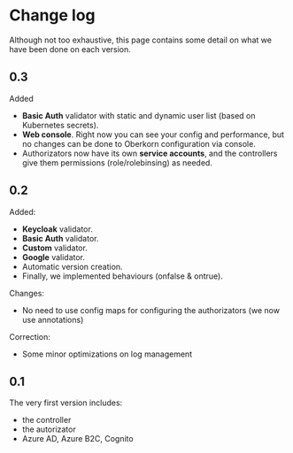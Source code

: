 # Change log
Although not too exhaustive, this page contains some detail on what we have been done on each version.

## 0.3
Added
  - **Basic Auth** validator with static and dynamic user list (based on Kubernetes secrets).
  - **Web console**. Right now you can see your config and performance, but no changes can be done to Oberkorn configuration via console.
  - Authorizators now have its own **service accounts**, and the controllers give them permissions (role/rolebinsing) as needed.

## 0.2
Added:
  - **Keycloak** validator.
  - **Basic Auth** validator.
  - **Custom** validator.
  - **Google** validator.
  - Automatic version creation.
  - Finally, we implemented behaviours (onfalse & ontrue).

Changes:
  - No need to use config maps for configuring the authorizators (we now use annotations)

Correction:
  - Some minor optimizations on log management


## 0.1
The very first version includes:
  - the controller
  - the autorizator
  - Azure AD, Azure B2C, Cognito